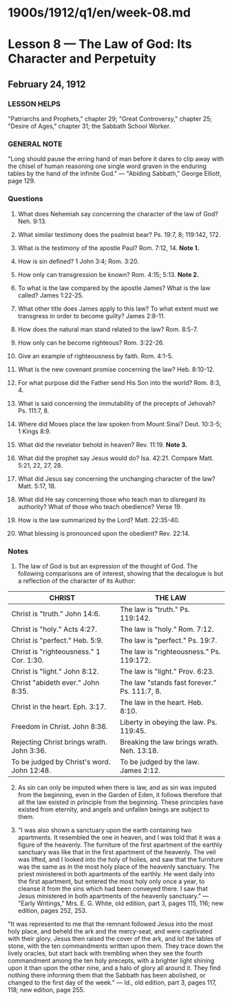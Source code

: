 # 1900s/1912/q1/en/week-08.md

# Lesson 8 — The Law of God: Its Character and Perpetuity
## February 24, 1912

### LESSON HELPS
"Patriarchs and Prophets," chapter 29; "Great Controversy," chapter 25; "Desire of Ages," chapter 31; the Sabbath School Worker.

### GENERAL NOTE
"Long should pause the erring hand of man before it dares to clip away with the chisel of human reasoning one single word graven in the enduring tables by the hand of the infinite God." — "Abiding Sabbath," George Elliott, page 129.

### Questions

1. What does Nehemiah say concerning the character of the law of God? Neh. 9:13.

2. What similar testimony does the psalmist bear? Ps. 19:7, 8; 119:142, 172.

3. What is the testimony of the apostle Paul? Rom. 7:12, 14. **Note 1.**

4. How is sin defined? 1 John 3:4; Rom. 3:20.

5. How only can transgression be known? Rom. 4:15; 5:13. **Note 2.**

6. To what is the law compared by the apostle James? What is the law called? James 1:22-25.

7. What other title does James apply to this law? To what extent must we transgress in order to become guilty? James 2:8-11.

8. How does the natural man stand related to the law? Rom. 8:5-7.

9. How only can he become righteous? Rom. 3:22-26.

10. Give an example of righteousness by faith. Rom. 4:1-5.

11. What is the new covenant promise concerning the law? Heb. 8:10-12.

12. For what purpose did the Father send His Son into the world? Rom. 8:3, 4.

13. What is said concerning the immutability of the precepts of Jehovah? Ps. 111:7, 8.

14. Where did Moses place the law spoken from Mount Sinai? Deut. 10:3-5; 1 Kings 8:9.

15. What did the revelator behold in heaven? Rev. 11:19. **Note 3.**

16. What did the prophet say Jesus would do? Isa. 42:21. Compare Matt. 5:21, 22, 27, 28.

17. What did Jesus say concerning the unchanging character of the law? Matt. 5:17, 18.

18. What did He say concerning those who teach man to disregard its authority? What of those who teach obedience? Verse 19.

19. How is the law summarized by the Lord? Matt. 22:35-40.

20. What blessing is pronounced upon the obedient? Rev. 22:14.

### Notes

1. The law of God is but an expression of the thought of God. The following comparisons are of interest, showing that the decalogue is but a reflection of the character of its Author:

| CHRIST | THE LAW |
|--------|---------|
| Christ is "truth." John 14:6. | The law is "truth." Ps. 119:142. |
| Christ is "holy." Acts 4:27. | The law is "holy." Rom. 7:12. |
| Christ is "perfect." Heb. 5:9. | The law is "perfect." Ps. 19:7. |
| Christ is "righteousness." 1 Cor. 1:30. | The law is "righteousness." Ps. 119:172. |
| Christ is "light." John 8:12. | The law is "light." Prov. 6:23. |
| Christ "abideth ever." John 8:35. | The law "stands fast forever." Ps. 111:7, 8. |
| Christ in the heart. Eph. 3:17. | The law in the heart. Heb. 8:10. |
| Freedom in Christ. John 8:36. | Liberty in obeying the law. Ps. 119:45. |
| Rejecting Christ brings wrath. John 3:36. | Breaking the law brings wrath. Neh. 13:18. |
| To be judged by Christ's word. John 12:48. | To be judged by the law. James 2:12. |

2. As sin can only be imputed when there is law, and as sin was imputed from the beginning, even in the Garden of Eden, it follows therefore that all the law existed in principle from the beginning. These principles have existed from eternity, and angels and unfallen beings are subject to them.

3. "I was also shown a sanctuary upon the earth containing two apartments. It resembled the one in heaven, and I was told that it was a figure of the heavenly. The furniture of the first apartment of the earthly sanctuary was like that in the first apartment of the heavenly. The veil was lifted, and I looked into the holy of holies, and saw that the furniture was the same as in the most holy place of the heavenly sanctuary. The priest ministered in both apartments of the earthly. He went daily into the first apartment, but entered the most holy only once a year, to cleanse it from the sins which had been conveyed there. I saw that Jesus ministered in both apartments of the heavenly sanctuary." — "Early Writings," Mrs. E. G. White, old edition, part 3, pages 115, 116; new edition, pages 252, 253.

"It was represented to me that the remnant followed Jesus into the most holy place, and beheld the ark and the mercy-seat, and were captivated with their glory. Jesus then raised the cover of the ark, and lo! the tables of stone, with the ten commandments written upon them. They trace down the lively oracles, but start back with trembling when they see the fourth commandment among the ten holy precepts, with a brighter light shining upon it than upon the other nine, and a halo of glory all around it. They find nothing there informing them that the Sabbath has been abolished, or changed to the first day of the week." — Id., old edition, part 3, pages 117, 118; new edition, page 255.